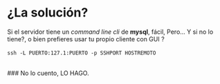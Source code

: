 # ¿La solución?

Si el servidor tiene un *command line cli* de __mysql__, fácil,
Pero... Y si no lo tiene?, o bien prefieres usar tu propio cliente con GUI ?<br><br>
`ssh -L PUERTO:127.1:PUERTO -p SSHPORT HOSTREMOTO`

<br>
### No lo cuento, LO HAGO.
